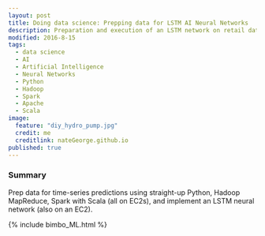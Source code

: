 ```yaml
---
layout: post
title: Doing data science: Prepping data for LSTM AI Neural Networks
description: Preparation and execution of an LSTM network on retail data.
modified: 2016-8-15
tags:
  - data science
  - AI
  - Artificial Intelligence
  - Neural Networks
  - Python
  - Hadoop
  - Spark
  - Apache
  - Scala
image:
  feature: "diy_hydro_pump.jpg"
  credit: me
  creditlink: nateGeorge.github.io
published: true
---
```






### Summary

Prep data for time-series predictions using straight-up Python, Hadoop MapReduce, Spark with Scala (all on EC2s), and implement an LSTM neural network (also on an EC2).

<!--more-->

{% include bimbo_ML.html %}
